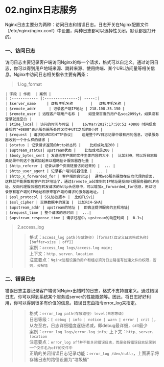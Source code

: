 # 02.nginx日志服务

Nginx日志主要分为两种：访问日志和错误日志。日志开关在Nginx配置文件（/etc/nginx/nginx.conf）中设置，两种日志都可以选择性关闭，默认都是打开的。

### 一、访问日志
访问日志主要记录客户端访问Nginx的每一个请求，格式可以自定义。通过访问日志，你可以得到用户地域来源、跳转来源、使用终端、某个URL访问量等相关信息。Nginx中访问日志相关指令主要有两条：

> 1.log_format

```
| 字段 | 作用  | 案例 |
| :------------ |:---------------:| -----:|
| $server_name     | 虚拟主机名称        |   虚拟主机名称 |
| $remote_addr      | 记录客户端IP地址 | 218.108.35.150 |
| $remote_user | 远程客户端用户名称 |    如登录百度的用户名scq2099yt，如果没有登录就是空白 |
| $time_local | 访问的时间与时区 |    16/Mar/2017:17:50:52 +0800 时间信息最后的"+0800"表示服务器所处时区位于UTC之后的8小时 |
| $request | 请求的URI和HTTP协议|    这是整个PV日志记录中最有用的信息，记录服务器收到一个什么样的请求 |
| $status | 记录请求返回的http状态码 |    比如成功是200 |
| $uptream_status| upstream状态 |    比如成功是200 |
| $body_bytes_sent | 发送给客户端的文件主体内容的大小 |  比如899，可以将日志每条记录中的这个值累加起来以粗略估计服务器吞吐量 |
| $http_referer | 记录从哪个页面链接访问过来的 |  ... |
| $http_user_agent | 记录客户端浏览器信息 |  ... |
| $http_x_forwarded_for | 客户端的真实ip|  通常web服务器放在反向代理的后面，这样就不能获取到客户的IP地址了，通过$remote_add拿到的IP地址是反向代理服务器的iP地址。反向代理服务器在转发请求的http头信息中，可以增加x_forwarded_for信息，用以记录原有客户端的IP地址和原来客户端的请求的服务器地址。 |
| $ssl_protocol | SSL协议版本 |  比如TLSv1|
| $ssl_cipher | 交换数据中的算法 |  比如RC4-SHA|
| $upstream_addr | upstream的地址 |  即真正提供服务的主机地址|
| $request_time | 整个请求的总时间 |  ...|
| $upstream_response_time | 请求过程中，upstream的响应时间 |  0.1s|
```

> 2.access_log    
>> 格式：`access_log path(存放路径) [format(自定义日志格式名称) [buffer=size | off]]`   
>> 案例：`access_log logs/access.log main;`     
>> 上下文：`http、server、location`     
>> 注意要点：`Nginx进程设置的用户和组必须对日志路径有创建文件的权限，否则，会报错`    


### 二、错误日志
错误日志主要记录客户端访问Nginx出错时的日志，格式不支持自定义。通过错误日志，你可以得到系统某个服务或server的性能瓶颈等。因此，将日志好好利用，你可以得到很多有价值的信息。错误日志由指令error_log来指定。   

>> 格式：`error_log path(存放路径) level(日志等级)`   
>> 日志等级：`[ debug | info | notice | warn | error | crit ]`，从左至右，日志详细程度逐级递减，即debug最详细，crit最少        
>> 案例：`error_log logs/error.log info;` 
>> 上下文：`http、server、location`     
>> 注意要点：`error_log off并不能关闭错误日志，而是会将错误日志记录到一个文件名为off的文件中`        
>> 正确的关闭错误日志记录功能：`error_log /dev/null;`，上面表示将存储日志的路径设置为“垃圾桶” 

